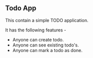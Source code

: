 ## Todo App

This contain a simple TODO application.

It has the following features -

- Anyone can create todo.
- Anyone can see existing todo's.
- Anyone can mark a todo as done.


